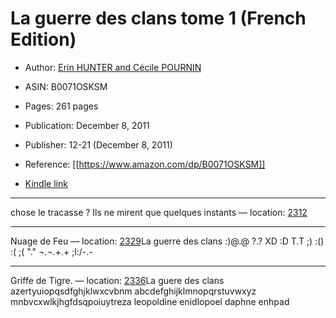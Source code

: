 # La guerre des clans tome 1 (French Edition)

* Author: [Erin HUNTER and Cécile POURNIN](https://www.amazon.comundefined)
* ASIN: B0071OSKSM

* Pages: 261 pages
* Publication: December 8, 2011
* Publisher: 12-21 (December 8, 2011)
* Reference: [[https://www.amazon.com/dp/B0071OSKSM]]
* [Kindle link](kindle://book?action=open&asin=B0071OSKSM)


---
chose le tracasse ? Ils ne mirent que quelques instants — location: [2312](kindle://book?action=open&asin=B0071OSKSM&location=2312)

---
Nuage de Feu — location: [2329](kindle://book?action=open&asin=B0071OSKSM&location=2329)La guerre des clans :)@.@ ?.? XD :D T.T ;) :() :( ;( "." ¬.¬*.*+.+ ;l:/-.-

---
Griffe de Tigre. — location: [2336](kindle://book?action=open&asin=B0071OSKSM&location=2336)La guere des clans azertyuiopqsdfghjklwxcvbnm abcdefghijklmnopqrstuvwxyz mnbvcxwlkjhgfdsqpoiuytreza leopoldine enidlopoel daphne enhpad

